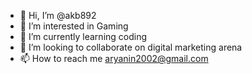 - 👋 Hi, I’m @akb892
- 👀 I’m interested in Gaming
- 🌱 I’m currently learning coding
- 💞️ I’m looking to collaborate on digital marketing arena
- 📫 How to reach me aryanin2002@gmail.com

<!---
akb892/akb892 is a ✨ special ✨ repository because its `README.md` (this file) appears on your GitHub profile.
You can click the Preview link to take a look at your changes.
--->
